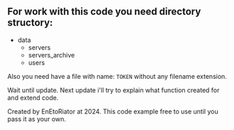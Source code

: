 ## For work with this code you need directory structory:
- data
  - servers
  - servers_archive
  - users

Also you need have a file with name: `TOKEN` without any filename extension.

Wait until update. Next update i'll try to explain what function created for and extend code.

Created by EnEtoRiator at 2024. This code example free to use until you pass it as your own.
